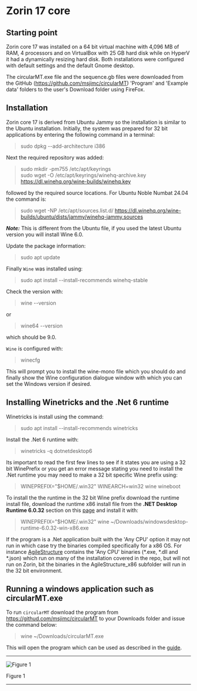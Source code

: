# Zorin 17 core

## Starting point
Zorin core 17 was installed on a 64 bit virtual machine with 4,096 MB of RAM, 4 processors and on VirtualBox with 25 GB hard disk while on HyperV it had a dynamically resizing hard disk. Both installations were configured with default settings and the default Gnome desktop.

The circularMT.exe file and the sequence.gb files were downloaded from the GitHub (https://github.com/msjimc/circularMT) 'Program' and 'Example data' folders to the user's Download folder using FireFox. 

## Installation

Zorin core 17 is derived from Ubuntu Jammy so the installation is similar to the Ubuntu installation.  Initially, the system was prepared for 32 bit applications by entering the following command in a terminal:

> sudo dpkg --add-architecture i386 

Next the required repository was added:

> sudo mkdir -pm755 /etc/apt/keyrings  
> sudo wget -O /etc/apt/keyrings/winehq-archive.key https://dl.winehq.org/wine-builds/winehq.key

followed by the required source locations. For Ubuntu Noble Numbat 24.04 the command is:

> sudo wget -NP /etc/apt/sources.list.d/ https://dl.winehq.org/wine-builds/ubuntu/dists/jammy/winehq-jammy.sources

***Note:*** This is different from the Ubuntu file, if you used the latest Ubuntu version you will install Wine 6.0.

Update the package information:

> sudo apt update

Finally ```Wine``` was installed using:

> sudo apt install --install-recommends winehq-stable

Check the version with:

> wine --version

 or

> wine64 --version

which should be 9.0.

```Wine``` is configured with:

> winecfg

This will prompt you to install the wine-mono file which you should do and finally show the Wine configuration dialogue window with which you can set the Windows version if desired.

## Installing Winetricks and the .Net 6 runtime

Winetricks is install using the command:

> sudo apt install --install-recommends winetricks

Install the  .Net 6 runtime with:

> winetricks -q dotnetdesktop6

Its important to read the first few lines to see if it states you are using a 32 bit WinePrefix or you get an error message stating you need to install the .Net runtime you may need to make a 32 bit specific Wine prefix using:

> WINEPREFIX="$HOME/.win32" WINEARCH=win32 wine wineboot

To install the the runtime in the 32 bit Wine prefix download the runtime install file, download the runtime x86 install file from the __.NET Desktop Runtime 6.0.32__ section on this [page](https://dotnet.microsoft.com/en-us/download/dotnet/6.0) and install it with:

>  WINEPREFIX="$HOME/.win32" wine  ~/Downloads/windowsdesktop-runtime-6.0.32-win-x86.exe 

If the program is a .Net application built with the 'Any CPU' option it may not run in which case try the binaries compiled specifically for a x86 OS. For instance [AgileStructure](https://github.com/msjimc/AgileStructure/tree/master/program) contains the 'Any CPU' binaries (*.exe, *.dll and *.json) which run on many of the installation covered in the repo, but will not run on Zorin, bit the binaries in the AgileStructure_x86 subfolder will run in the 32 bit environment.

## Running a windows application such as circularMT.exe

 To run ```circularMT``` download the program from https://githud.com/msjimc/circularMT to your Downloads folder and issue the command below:

> wine ~/Downloads/circularMT.exe 

This will open the program which can be used as described in the [guide]( https://github.com/msjimc/circularMT/tree/master/Guide/README.md).

<hr />

![Figure 1](images/Zorin-core-17_figure1.jpg)

Figure 1

<hr />
